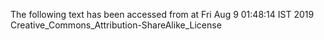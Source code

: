 The following text has been accessed from at Fri Aug 9 01:48:14 IST 2019
Creative_Commons_Attribution-ShareAlike_License
